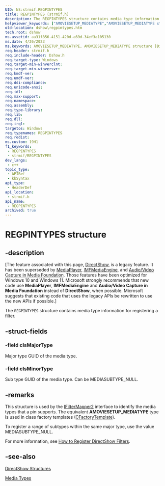 ```yaml
---
UID: NS:strmif.REGPINTYPES
title: REGPINTYPES (strmif.h)
description: The REGPINTYPES structure contains media type information for registering a filter.
helpviewer_keywords: ["AMOVIESETUP_MEDIATYPE","AMOVIESETUP_MEDIATYPE structure [DirectShow]","LPAMOVIESETUP_MEDIATYPE","LPAMOVIESETUP_MEDIATYPE structure pointer [DirectShow]","PAMOVIESETUP_MEDIATYPE","PAMOVIESETUP_MEDIATYPE structure pointer [DirectShow]","REGPINTYPES","REGPINTYPES structure [DirectShow]","REGPINTYPESStructure","dshow.regpintypes","strmif/AMOVIESETUP_MEDIATYPE","strmif/LPAMOVIESETUP_MEDIATYPE","strmif/PAMOVIESETUP_MEDIATYPE","strmif/REGPINTYPES"]
old-location: dshow\regpintypes.htm
tech.root: dshow
ms.assetid: aa31f856-4151-420d-a69d-34ef3a105130
ms.date: 4/26/2023
ms.keywords: AMOVIESETUP_MEDIATYPE, AMOVIESETUP_MEDIATYPE structure [DirectShow], LPAMOVIESETUP_MEDIATYPE, LPAMOVIESETUP_MEDIATYPE structure pointer [DirectShow], PAMOVIESETUP_MEDIATYPE, PAMOVIESETUP_MEDIATYPE structure pointer [DirectShow], REGPINTYPES, REGPINTYPES structure [DirectShow], REGPINTYPESStructure, dshow.regpintypes, strmif/AMOVIESETUP_MEDIATYPE, strmif/LPAMOVIESETUP_MEDIATYPE, strmif/PAMOVIESETUP_MEDIATYPE, strmif/REGPINTYPES
req.header: strmif.h
req.include-header: Dshow.h
req.target-type: Windows
req.target-min-winverclnt: 
req.target-min-winversvr: 
req.kmdf-ver: 
req.umdf-ver: 
req.ddi-compliance: 
req.unicode-ansi: 
req.idl: 
req.max-support: 
req.namespace: 
req.assembly: 
req.type-library: 
req.lib: 
req.dll: 
req.irql: 
targetos: Windows
req.typenames: REGPINTYPES
req.redist: 
ms.custom: 19H1
f1_keywords:
 - REGPINTYPES
 - strmif/REGPINTYPES
dev_langs:
 - c++
topic_type:
 - APIRef
 - kbSyntax
api_type:
 - HeaderDef
api_location:
 - strmif.h
api_name:
 - REGPINTYPES
archived: true
---
```


# REGPINTYPES structure


## -description

\[The feature associated with this page, [DirectShow](/windows/win32/directshow/directshow), is a legacy feature. It has been superseded by [MediaPlayer](/uwp/api/Windows.Media.Playback.MediaPlayer), [IMFMediaEngine](/windows/win32/api/mfmediaengine/nn-mfmediaengine-imfmediaengine), and [Audio/Video Capture in Media Foundation](/windows/win32/medfound/audio-video-capture-in-media-foundation). Those features have been optimized for Windows 10 and Windows 11. Microsoft strongly recommends that new code use **MediaPlayer**, **IMFMediaEngine** and **Audio/Video Capture in Media Foundation** instead of **DirectShow**, when possible. Microsoft suggests that existing code that uses the legacy APIs be rewritten to use the new APIs if possible.\]

The <code>REGPINTYPES</code> structure contains media type information for registering a filter.

## -struct-fields

### -field clsMajorType

Major type GUID of the media type.

### -field clsMinorType

Sub type GUID of the media type. Can be MEDIASUBTYPE_NULL.

## -remarks

This structure is used by the <a href="/windows/desktop/api/strmif/nn-strmif-ifiltermapper2">IFilterMapper2</a> interface to identify the media types that a pin supports. The equivalent <b>AMOVIESETUP_MEDIATYPE</b> type is used in class factory templates (<a href="/windows/desktop/DirectShow/cfactorytemplate">CFactoryTemplate</a>).

To register a range of subtypes within the same major type, use the value MEDIASUBTYPE_NULL.

For more information, see <a href="/windows/desktop/DirectShow/how-to-register-directshow-filters">How to Register DirectShow Filters</a>.

## -see-also

<a href="/windows/desktop/DirectShow/directshow-structures">DirectShow Structures</a>



<a href="/windows/desktop/DirectShow/media-types">Media Types</a>